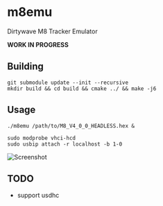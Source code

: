 # m8emu
Dirtywave M8 Tracker Emulator

**WORK IN PROGRESS**

## Building
```
git submodule update --init --recursive
mkdir build && cd build && cmake ../ && make -j6
```

## Usage
```
./m8emu /path/to/M8_V4_0_0_HEADLESS.hex &

sudo modprobe vhci-hcd
sudo usbip attach -r localhost -b 1-0
```

![Screenshot](https://github.com/user-attachments/assets/24ad97b3-6bf3-46e9-9288-f9df54c7b5ca)

## TODO
- support usdhc
